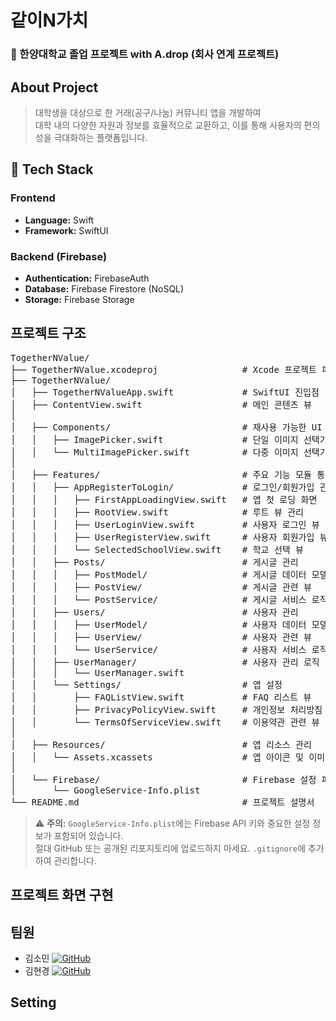 # 같이N가치
### 🏫 한양대학교 졸업 프로젝트 with A.drop (회사 연계 프로젝트)
## About Project
> 대학생을 대상으로 한 거래(공구/나눔) 커뮤니티 앱을 개발하여 <br>
> 대학 내의 다양한 자원과 정보를 효율적으로 교환하고, 이를 통해 사용자의 편의성을 극대화하는 플랫폼입니다.
## 🚀 Tech Stack
### Frontend
- **Language:** Swift
- **Framework:** SwiftUI
  
### Backend (Firebase)
- **Authentication:** FirebaseAuth
- **Database:** Firebase Firestore (NoSQL)
- **Storage:** Firebase Storage

## 프로젝트 구조
<pre>
TogetherNValue/
├── TogetherNValue.xcodeproj                # Xcode 프로젝트 파일
├── TogetherNValue/
│   ├── TogetherNValueApp.swift             # SwiftUI 진입점
│   ├── ContentView.swift                   # 메인 콘텐츠 뷰
│
│   ├── Components/                         # 재사용 가능한 UI 컴포넌트
│   │   ├── ImagePicker.swift               # 단일 이미지 선택기
│   │   └── MultiImagePicker.swift          # 다중 이미지 선택기
│
│   ├── Features/                           # 주요 기능 모듈 통합
│   │   ├── AppRegisterToLogin/             # 로그인/회원가입 관련 뷰
│   │   │   ├── FirstAppLoadingView.swift   # 앱 첫 로딩 화면
│   │   │   ├── RootView.swift              # 루트 뷰 관리
│   │   │   ├── UserLoginView.swift         # 사용자 로그인 뷰
│   │   │   ├── UserRegisterView.swift      # 사용자 회원가입 뷰
│   │   │   └── SelectedSchoolView.swift    # 학교 선택 뷰
│   │   ├── Posts/                          # 게시글 관리
│   │   │   ├── PostModel/                  # 게시글 데이터 모델
│   │   │   ├── PostView/                   # 게시글 관련 뷰
│   │   │   └── PostService/                # 게시글 서비스 로직
│   │   ├── Users/                          # 사용자 관리
│   │   │   ├── UserModel/                  # 사용자 데이터 모델
│   │   │   ├── UserView/                   # 사용자 관련 뷰
│   │   │   └── UserService/                # 사용자 서비스 로직
│   │   ├── UserManager/                    # 사용자 관리 로직
│   │   │   └── UserManager.swift
│   │   └── Settings/                       # 앱 설정
│   │       ├── FAQListView.swift           # FAQ 리스트 뷰
│   │       ├── PrivacyPolicyView.swift     # 개인정보 처리방침 관련 뷰
│   │       └── TermsOfServiceView.swift    # 이용약관 관련 뷰
│   
│   ├── Resources/                          # 앱 리소스 관리
│   │   └── Assets.xcassets                 # 앱 아이콘 및 이미지 에셋
│   
│   └── Firebase/                           # Firebase 설정 파일
│       └── GoogleService-Info.plist
└── README.md                               # 프로젝트 설명서
</pre>

> ⚠️ **주의:** `GoogleService-Info.plist`에는 Firebase API 키와 중요한 설정 정보가 포함되어 있습니다.  
> 절대 GitHub 또는 공개된 리포지토리에 업로드하지 마세요. `.gitignore`에 추가하여 관리합니다.

## 프로젝트 화면 구현
## 팀원

- 김소민 [![GitHub](https://img.shields.io/badge/GitHub-black?style=flat-square&logo=github)](https://github.com/thals304)
- 김현경 [![GitHub](https://img.shields.io/badge/GitHub-black?style=flat-square&logo=github)](https://github.com/hkkim2021)

## Setting
